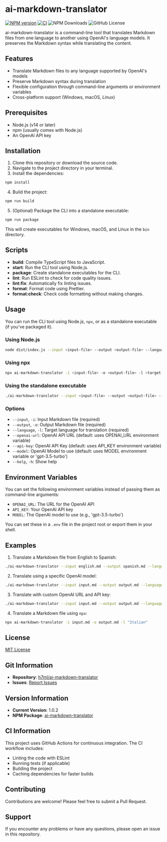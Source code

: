 # ai-markdown-translator

[![NPM version](https://img.shields.io/npm/v/ai-markdown-translator.svg?style=flat)](https://www.npmjs.org/package/ai-markdown-translator)
[![CI](https://github.com/h7ml/ai-markdown-translator/actions/workflows/ci.yml/badge.svg)](https://github.com/h7ml/ai-markdown-translator/actions/workflows/ci.yml)
![NPM Downloads](https://img.shields.io/npm/dw/ai-markdown-translator)
![GitHub License](https://img.shields.io/github/license/h7ml/ai-markdown-translator)

ai-markdown-translator is a command-line tool that translates Markdown files from one language to another using OpenAI's language models. It preserves the Markdown syntax while translating the content.

## Features

- Translate Markdown files to any language supported by OpenAI's models
- Preserve Markdown syntax during translation
- Flexible configuration through command-line arguments or environment variables
- Cross-platform support (Windows, macOS, Linux)

## Prerequisites

- Node.js (v14 or later)
- npm (usually comes with Node.js)
- An OpenAI API key

## Installation

1. Clone this repository or download the source code.
2. Navigate to the project directory in your terminal.
3. Install the dependencies:

```bash
npm install
```

4. Build the project:

```bash
npm run build
```

5. (Optional) Package the CLI into a standalone executable:

```bash
npm run package
```

This will create executables for Windows, macOS, and Linux in the `bin` directory.

## Scripts

- **build**: Compile TypeScript files to JavaScript.
- **start**: Run the CLI tool using Node.js.
- **package**: Create standalone executables for the CLI.
- **lint**: Run ESLint to check for code quality issues.
- **lint:fix**: Automatically fix linting issues.
- **format**: Format code using Prettier.
- **format:check**: Check code formatting without making changes.

## Usage

You can run the CLI tool using Node.js, `npx`, or as a standalone executable (if you've packaged it).

### Using Node.js

```bash
node dist/index.js --input <input-file> --output <output-file> --language <target-language> [options]
```

### Using npx

```bash
npx ai-markdown-translator -i <input-file> -o <output-file> -l <target-language> [options]
```

### Using the standalone executable

```bash
./ai-markdown-translator --input <input-file> --output <output-file> --language <target-language> [options]
```

### Options

- `--input`, `-i`: Input Markdown file (required)
- `--output`, `-o`: Output Markdown file (required)
- `--language`, `-l`: Target language for translation (required)
- `--openai-url`: OpenAI API URL (default: uses OPENAI_URL environment variable)
- `--api-key`: OpenAI API Key (default: uses API_KEY environment variable)
- `--model`: OpenAI Model to use (default: uses MODEL environment variable or 'gpt-3.5-turbo')
- `--help`, `-h`: Show help

## Environment Variables

You can set the following environment variables instead of passing them as command-line arguments:

- `OPENAI_URL`: The URL for the OpenAI API
- `API_KEY`: Your OpenAI API key
- `MODEL`: The OpenAI model to use (e.g., 'gpt-3.5-turbo')

You can set these in a `.env` file in the project root or export them in your shell.

## Examples

1. Translate a Markdown file from English to Spanish:

```bash
./ai-markdown-translator --input english.md --output spanish.md --language "Spanish"
```

2. Translate using a specific OpenAI model:

```bash
./ai-markdown-translator --input input.md --output output.md --language "French" --model "gpt-4"
```

3. Translate with custom OpenAI URL and API key:

```bash
./ai-markdown-translator --input input.md --output output.md --language "German" --openai-url "https://api.302.ai/v1/chat/completions" --api-key "sk-302-api-key"
```

4. Translate a Markdown file using `npx`:

```bash
npx ai-markdown-translator -i input.md -o output.md -l "Italian"
```

## License

[MIT License](LICENSE)

## Git Information

- **Repository**: [h7ml/ai-markdown-translator](https://github.com/h7ml/ai-markdown-translator)
- **Issues**: [Report Issues](https://github.com/h7ml/ai-markdown-translator/issues)

## Version Information

- **Current Version**: 1.0.2
- **NPM Package**: [ai-markdown-translator](https://www.npmjs.com/package/ai-markdown-translator)

## CI Information

This project uses GitHub Actions for continuous integration. The CI workflow includes:

- Linting the code with ESLint
- Running tests (if applicable)
- Building the project
- Caching dependencies for faster builds

## Contributing

Contributions are welcome! Please feel free to submit a Pull Request.

## Support

If you encounter any problems or have any questions, please open an issue in this repository.
